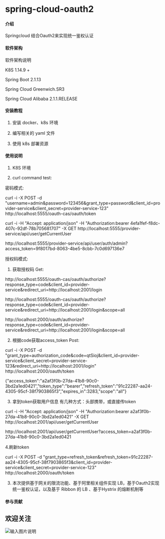 # spring-cloud-oauth2

#### 介绍
Springcloud 结合Oauth2来实现统一鉴权认证

#### 软件架构
软件架构说明


K8S 1.14.9 +

Spring Boot 2.1.13

Spring Cloud Greenwich.SR3

Spring Cloud Alibaba 2.1.1.RELEASE


#### 安装教程

1.  安装 docker、k8s 环境

2.  编写相关的 yaml 文件

3.  使用 k8s 部署资源

#### 使用说明

1. K8S 环境

2. curl command test: 

密码模式:

curl -i -X POST -d "username=admin&password=123456&grant_type=password&client_id=provider-service&client_secret=provider-service-123" http://localhost:5555/oauth-cas/oauth/token

curl -i -H "Accept: application/json" -H "Authorization:bearer 4efa1fef-f8dc-407c-92df-78b705681707" -X GET http://localhost:5555/provider-service/api/user/getCurrentUser

http://localhost:5555/provider-service/api/user/auth/admin?access_token=9f8017bd-8063-4be5-8cbb-7c0d697136e7


授权码模式:
1. 获取授权码
Get:

http://localhost:5555/oauth-cas/oauth/authorize?response_type=code&client_id=provider-service&redirect_uri=http://localhost:2001/login

http://localhost:5555/oauth-cas/oauth/authorize?response_type=code&client_id=provider-service&redirect_uri=http://localhost:2001/login&scope=all

http://localhost:2000/oauth/authorize?response_type=code&client_id=provider-service&redirect_uri=http://localhost:2001/login&scope=all

2. 根据code获取access_token
Post:

curl -i -X POST -d "grant_type=authorization_code&code=qtSioj&client_id=provider-service&client_secret=provider-service-123&redirect_uri=http://localhost:2001/login" http://localhost:2000/oauth/token

{"access_token":"a2af3f0b-27da-41b8-90c0-3bd2a1ed0421","token_type":"bearer","refresh_token":"91c22287-aa24-4305-95cf-38f7903865f3","expires_in":3283,"scope":"all"}

3. 拿到token获取用户信息
有几种方式：头部携带，或直接传token

curl -i -H "Accept: application/json" -H "Authorization:bearer a2af3f0b-27da-41b8-90c0-3bd2a1ed0421" -X GET http://localhost:2001/api/user/getCurrentUser

http://localhost:2001/api/user/getCurrentUser?access_token=a2af3f0b-27da-41b8-90c0-3bd2a1ed0421

4.刷新token

curl -i -X POST -d "grant_type=refresh_token&refresh_token=91c22287-aa24-4305-95cf-38f7903865f3&client_id=provider-service&client_secret=provider-service-123" http://localhost:2000/oauth/token

3. 本次提供基于网关的限流功能、基于阿里相关组件实现 LB，基于Oauth2实现统一鉴权认证，以及基于 Ribbon 的 LB 、基于Hystrix 的熔断机制等

#### 参与贡献

## 欢迎关注

![输入图片说明](https://images.gitee.com/uploads/images/2020/0414/104902_aa07fda5_1459921.jpeg "qrcode_for_gh_5f5844a6d00e_344.jpg")
